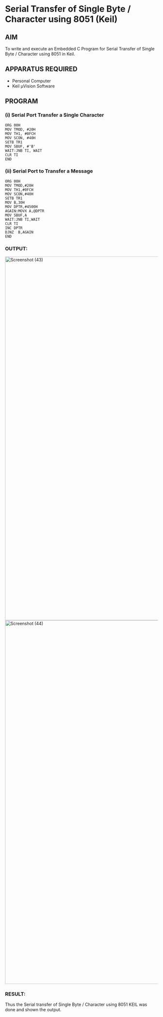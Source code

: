 
# Serial Transfer of Single Byte / Character using 8051 (Keil)

## AIM
To write and execute an Embedded C Program for Serial Transfer of Single Byte / Character using 8051 in Keil.

## APPARATUS REQUIRED
- Personal Computer  
- Keil µVision Software  

## PROGRAM

### (i) Serial Port Transfer a Single Character

```
ORG 00H 
MOV TMOD, #20H 
MOV TH1, #0FCH 
MOV SCON, #40H 
SETB TR1 
MOV SBUF, #'B'
WAIT:JNB TI, WAIT
CLR TI 
END
```
### (ii) Serial Port to Transfer a Message

```
ORG 00H
MOV TMOD,#20H
MOV TH1,#0FCH
MOV SCON,#40H
SETB TR1
MOV B,30H
MOV DPTR,#4500H
AGAIN:MOVX A,@DPTR
MOV SBUF,A
WAIT:JNB TI,WAIT
CLR TI
INC DPTR
DJNZ  B,AGAIN
END
```

### OUTPUT:
<img width="1920" height="1200" alt="Screenshot (43)" src="https://github.com/user-attachments/assets/3a399ffe-a7f8-42bd-b72b-2e43b29a939e" />
<img width="1920" height="1200" alt="Screenshot (44)" src="https://github.com/user-attachments/assets/bb41a24f-32e6-4521-a344-0d187547ffb6" />

### RESULT:
Thus the Serial transfer of Single Byte / Character using 8051 KEIL was done and shown the output.
